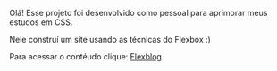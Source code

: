 Olá! Esse projeto foi desenvolvido como pessoal para aprimorar meus estudos em CSS.

Nele construí um site usando as técnicas do Flexbox :)

Para acessar o contéudo clique: <a href="." target="_blank">Flexblog<a/>

